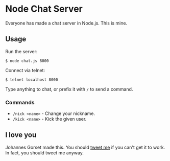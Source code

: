 # Node Chat Server

Everyone has made a chat server in Node.js. This is mine.

## Usage

Run the server:

    $ node chat.js 8000

Connect via telnet:

    $ telnet localhost 8000

Type anything to chat, or prefix it with `/` to send a command.

### Commands

* `/nick <name>` - Change your nickname.
* `/kick <name>` - Kick the given user.

## I love you

Johannes Gorset made this. You should [tweet me](https://twitter.com/jgorset) if you can't get it to
work. In fact, you should tweet me anyway.
